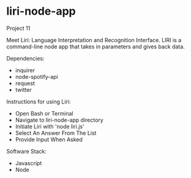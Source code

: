 # liri-node-app

Project 11 

Meet Liri: Language Interpretation and Recognition Interface. LIRI is a command-line node app that takes in parameters and gives back data.

Dependencies:
  - inquirer
  - node-spotify-api
  - request
  - twitter

Instructions for using Liri:
  - Open Bash or Terminal
  - Navigate to liri-node-app directory
  - Initiate Liri with 'node liri.js'
  - Select An Answer From The List
  - Provide Input When Asked
  
Software Stack:
  - Javascript
  - Node
